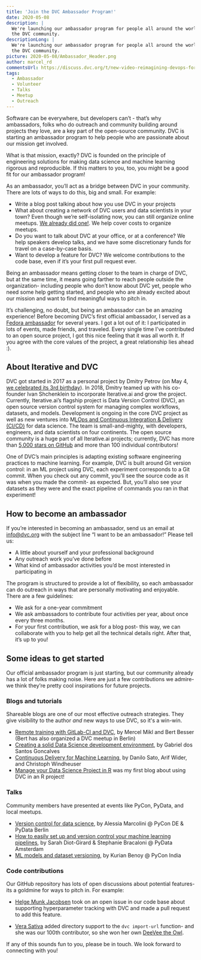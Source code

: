 ```yaml
---
title: 'Join the DVC Ambassador Program!'
date: 2020-05-08
description: |
  We're launching our ambassador program for people all around the world to get involved in 
  the DVC community.
descriptionLong: |
  We're launching our ambassador program for people all around the world to get involved in 
  the DVC community.
picture: 2020-05-08/Ambassador_Header.png
author: marcel_rd
commentsUrl: https://discuss.dvc.org/t/new-video-reimagining-devops-for-machine-learning/341
tags:
  - Ambassador
  - Volunteer
  - Talks
  - Meetup
  - Outreach
---
```


Software can be everywhere, but developers can’t - that’s why ambassadors, folks
who do outreach and community building around projects they love, are a key part
of the open-source community. DVC is starting an ambassador program to help
people who are passionate about our mission get involved.

What is that mission, exactly? DVC is founded on the principle of engineering
solutions for making data science and machine learning rigorous and
reproducible. If this matters to you, too, you might be a good fit for our
ambassador program!

As an ambassador, you’ll act as a bridge between DVC in your community. There
are lots of ways to do this, big and small. For example:

- Write a blog post talking about how you use DVC in your projects
- What about creating a network of DVC users and data scientists in your town?
  Even though we’re self-isolating now, you can still organize online meetups.
  [We already did one!](https://tulu.la/events/dvc-virtual-meetup-2020-00032c).
  We help cover costs to organize meetups.
- Do you want to talk about DVC at your office, or at a conference? We help
  speakers develop talks, and we have some discretionary funds for travel on a
  case-by-case basis.
- Want to develop a feature for DVC? We welcome contributions to the code base,
  even if it’s your first pull request ever.

Being an ambassador means getting closer to the team in charge of DVC, but at
the same time, it means going farther to reach people outside the organization-
including people who don’t know about DVC yet, people who need some help getting
started, and people who are already excited about our mission and want to find
meaningful ways to pitch in.

It’s challenging, no doubt, but being an ambassador can be an amazing
experience! Before becoming DVC’s first official ambassador, I served as a
[Fedora ambassador](https://fedoraproject.org/wiki/User:Mribeirodantas) for
several years. I got a lot out of it: I participated in lots of events, made
friends, and traveled. Every single time I’ve contributed to an open source
project, I got this nice feeling that it was all worth it. If you agree with the
core values of the project, a great relationship lies ahead :).

## About Iterative and DVC

DVC got started in 2017 as a personal project by Dmitry Petrov (on May 4,
[we celebrated its 3rd birthday](https://dvc.org/blog/dvc-3-years-and-1-0-release)).
In 2018, Dmitry teamed up with his co-founder Ivan Shchenklein to incorporate
Iterative.ai and grow the project. Currently, Iterative.ai’s flagship project is
Data Version Control (DVC), an open source version control system for managing
complex workflows, datasets, and models. Development is ongoing in the core DVC
project as well as new ventures into
M[LOps and Continuous Integration & Delivery (CI/CD)](https://dvc.org/blog/reimagining-devops-video)
for data science. The team is small-and-mighty, with developers, engineers, and
data scientists on four continents. The open source community is a huge part of
all Iterative.ai projects; currently, DVC has more than
[5,000 stars on GitHub](https://github.com/iterative/dvc) and more than 100
individual contributors!

One of DVC’s main principles is adapting existing software engineering practices
to machine learning. For example, DVC is built around Git version control: in an
ML project using DVC, each experiment corresponds to a Git commit. When you
check out any commit, you’ll see the source code as it was when you made the
commit- as expected. But, you’ll also see your datasets as they were and the
exact pipeline of commands you ran in that experiment!

## How to become an ambassador

If you’re interested in becoming an ambassador, send us an email at info@dvc.org
with the subject line “I want to be an ambassador!” Please tell us:

- A little about yourself and your professional background
- Any outreach work you’ve done before
- What kind of ambassador activities you’d be most interested in participating
  in

The program is structured to provide a lot of flexibility, so each ambassador
can do outreach in ways that are personally motivating and enjoyable. There are
a few guidelines:

- We ask for a one-year commitment
- We ask ambassadors to contribute four activities per year, about once every
  three months.
- For your first contribution, we ask for a blog post- this way, we can
  collaborate with you to help get all the technical details right. After that,
  it’s up to you!

## Some ideas to get started

Our official ambassador program is just starting, but our community already has
a lot of folks making noise. Here are just a few contributions we admire- we
think they’re pretty cool inspirations for future projects.

### Blogs and tutorials

Shareable blogs are one of our most effective outreach strategies. They give
visibility to the author _and_ new ways to use DVC, so it's a win-win.

- [Remote training with GitLab-CI and DVC](https://blog.codecentric.de/en/2020/01/remote-training-gitlab-ci-dvc/),
  by Mercel Mikl and Bert Besser (Bert has also organized a DVC meetup in
  Berlin)
- [Creating a solid Data Science development environment](https://towardsdatascience.com/creating-a-solid-data-science-development-environment-60df14ce3a34),
  by Gabriel dos Santos Goncalves
- [Continuous Delivery for Machine Learning](https://martinfowler.com/articles/cd4ml.html),
  by Danilo Sato, Arif Wider, and Christoph Windheuser
- [Manage your Data Science Project in R](https://mribeirodantas.xyz/blog/index.php/2020/03/05/r-dvc-and-rmarkdown/#more-2952)
  was my first blog about using DVC in an R project!

### Talks

Community members have presented at events like PyCon, PyData, and local
meetups.

- [Version control for data science](https://www.slideshare.net/AlessiaMarcolini/version-control-for-data-science),
  by Alessia Marcolini @ PyCon DE & PyData Berlin
- [How to easily set up and version control your machine learning pipelines](https://www.youtube.com/watch?v=rUTlqpcmiQw),
  by Sarah Diot-Girard & Stephanie Bracaloni @ PyData Amsterdam
- [ML models and dataset versioning](https://speakerdeck.com/kurianbenoy/ml-models-and-dataset-versioning),
  by Kurian Benoy @ PyCon India

### Code contributions

Our GitHub repository has lots of open discussions about potential features- its
a goldmine for ways to pitch in. For example:

- [Helge Munk Jacobsen](https://github.com/elgehelge) took on an open issue in
  our code base about supporting hyperparameter tracking with DVC and made a
  pull request to add this feature.

- [Vera Sativa](https://github.com/verasativa/) added directory support to the
  `dvc import-url` function- and she was our 100th contributor, so she won her
  own
  [DeeVee the Owl](https://dvc.org/static/78b685e283d679c8ebe518ea17520f6d/75999/odd_with_deevee.png).

If any of this sounds fun to you, please be in touch. We look forward to
connecting with you!
